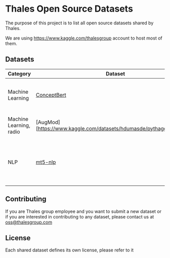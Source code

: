 # Thales Open Source Datasets

The purpose of this project is to list all open source datasets shared by Thales.

We are using https://www.kaggle.com/thalesgroup account to host most of them.


## Datasets
| Category      | Dataset       | Description  | Related repository |
| ------------- | ------------- | ------------ | ------------       |   
| Machine Learning | [ConceptBert](https://www.kaggle.com/datasets/thalesgroup/conceptbert)  | Results of ConceptBERT approach on OK-VQA dataset | https://github.com/ThalesGroup/ConceptBERT|
| Machine Learning, radio | [AugMod][https://www.kaggle.com/datasets/hdumasde/pythagoremodreco]  | A dataset for radio signal modulation recognition | https://github.com/ThalesGroup/pythagore-mod-reco|
| NLP | [mt5-nlp](https://www.kaggle.com/datasets/thalesgroup/mt5nlp)  | Tabular dataset for NLP, aggregation of dataset to train a multi task model | |

## Contributing

If you are Thales group employee and you want to submit a new dataset or if you are interested in contributing to any dataset, please contact us at oss@thalesgroup.com

## License

Each shared dataset defines its own license, please refer to it
